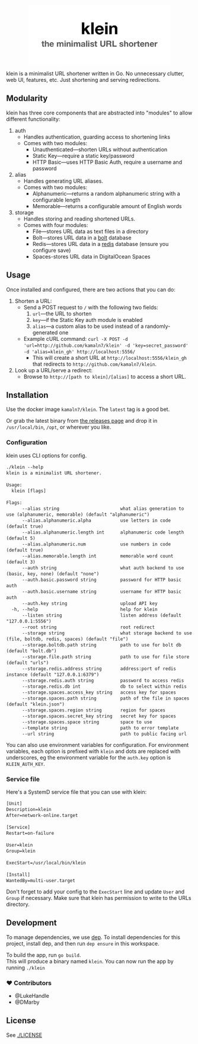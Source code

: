 <p align="center">
  <img src="/klein.png" alt="klein logo" width="386" />
</p>

klein is a minimalist URL shortener written in Go. No unnecessary clutter, web UI, features, etc. Just shortening and serving redirections.

## Modularity

klein has three core components that are abstracted into "modules" to allow different functionality:

1. auth
   * Handles authentication, guarding access to shortening links
   * Comes with two modules:
     * Unauthenticated—shorten URLs without authentication
     * Static Key—require a static key/password
     * HTTP Basic—uses HTTP Basic Auth, require a username and password
2. alias
   * Handles generating URL aliases.
   * Comes with two modules:
     * Alphanumeric—returns a random alphanumeric string with a configurable length
     * Memorable—returns a configurable amount of English words
3. storage
   * Handles storing and reading shortened URLs.
   * Comes with four modules:
     * File—stores URL data as text files in a directory
     * Bolt—stores URL data in a [bolt](https://github.com/boltdb/bolt) database
     * Redis—stores URL data in a [redis](https://redis.io/) database (ensure you configure save)
     * Spaces-stores URL data in DigitalOcean Spaces

## Usage

Once installed and configured, there are two actions that you can do:

1. Shorten a URL:
   * Send a POST request to `/` with the following two fields:
     1. `url`—the URL to shorten
     2. `key`—if the Static Key auth module is enabled
     3. `alias`—a custom alias to be used instead of a randomly-generated one
   * Example cURL command: `curl -X POST -d 'url=http://github.com/kamaln7/klein' -d 'key=secret_password' -d 'alias=klein_gh' http://localhost:5556/`
     * This will create a short URL at `http://localhost:5556/klein_gh` that redirects to `http://github.com/kamaln7/klein`.
2. Look up a URL/serve a redirect:
   * Browse to `http://[path to klein]/[alias]` to access a short URL.

## Installation

Use the docker image `kamaln7/klein`. The `latest` tag is a good bet.

Or grab the latest binary from [the releases page](https://github.com/kamaln7/klein/releases) and drop it in `/usr/local/bin`, `/opt`, or wherever you like.

### Configuration

klein uses CLI options for config.

```
./klein --help
klein is a minimalist URL shortener.

Usage:
  klein [flags]

Flags:
      --alias string                       what alias generation to use (alphanumeric, memorable) (default "alphanumeric")
      --alias.alphanumeric.alpha           use letters in code (default true)
      --alias.alphanumeric.length int      alphanumeric code length (default 5)
      --alias.alphanumeric.num             use numbers in code (default true)
      --alias.memorable.length int         memorable word count (default 3)
      --auth string                        what auth backend to use (basic, key, none) (default "none")
      --auth.basic.password string         password for HTTP basic auth
      --auth.basic.username string         username for HTTP basic auth
      --auth.key string                    upload API key
  -h, --help                               help for klein
      --listen string                      listen address (default "127.0.0.1:5556")
      --root string                        root redirect
      --storage string                     what storage backend to use (file, boltdb, redis, spaces) (default "file")
      --storage.boltdb.path string         path to use for bolt db (default "bolt.db")
      --storage.file.path string           path to use for file store (default "urls")
      --storage.redis.address string       address:port of redis instance (default "127.0.0.1:6379")
      --storage.redis.auth string          password to access redis
      --storage.redis.db int               db to select within redis
      --storage.spaces.access_key string   access key for spaces
      --storage.spaces.path string         path of the file in spaces (default "klein.json")
      --storage.spaces.region string       region for spaces
      --storage.spaces.secret_key string   secret key for spaces
      --storage.spaces.space string        space to use
      --template string                    path to error template
      --url string                         path to public facing url
```

You can also use environment variables for configuration.
For environment variables, each option is prefixed with `klein` and dots are replaced with underscores, eg the environment variable for the `auth.key` option is `KLEIN_AUTH_KEY`.

### Service file

Here's a SystemD service file that you can use with klein:

```
[Unit]
Description=klein
After=network-online.target

[Service]
Restart=on-failure

User=klein
Group=klein

ExecStart=/usr/local/bin/klein

[Install]
WantedBy=multi-user.target
```

Don't forget to add your config to the `ExecStart` line and update `User` and `Group` if necessary. Make sure that klein has permission to write to the URLs directory.

## Development
To manage dependencies, we use [dep](https://github.com/golang/dep).
To install dependencies for this project, install dep, and then run `dep ensure` in this workspace.

To build the app, run `go build`.  
This will produce a binary named `klein`. You can now run the app by running `./klein`

### ❤️ Contributors

- @LukeHandle
- @DMarby

## License

See [./LICENSE](/LICENSE)
